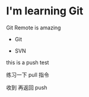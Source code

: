# I'm learning Git

Git Remote is amazing

- Git

- SVN

this is a push test

练习一下 pull 指令

收到 再返回 push
